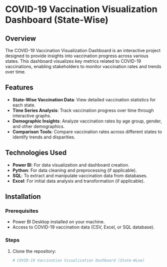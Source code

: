 # COVID-19 Vaccination Visualization Dashboard (State-Wise)

## Overview

The COVID-19 Vaccination Visualization Dashboard is an interactive project designed to provide insights into vaccination progress across various states. This dashboard visualizes key metrics related to COVID-19 vaccinations, enabling stakeholders to monitor vaccination rates and trends over time.

## Features

- **State-Wise Vaccination Data**: View detailed vaccination statistics for each state.
- **Time Series Analysis**: Track vaccination progress over time through interactive graphs.
- **Demographic Insights**: Analyze vaccination rates by age group, gender, and other demographics.
- **Comparison Tools**: Compare vaccination rates across different states to identify trends and disparities.

## Technologies Used

- **Power BI**: For data visualization and dashboard creation.
- **Python**: For data cleaning and preprocessing (if applicable).
- **SQL**: To extract and manipulate vaccination data from databases.
- **Excel**: For initial data analysis and transformation (if applicable).

## Installation

### Prerequisites

- Power BI Desktop installed on your machine.
- Access to COVID-19 vaccination data (CSV, Excel, or SQL database).

### Steps

1. Clone the repository:
   ```bash
   # COVID-19 Vaccination Visualization Dashboard (State-Wise)


   
